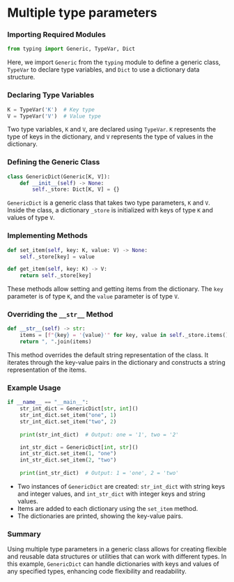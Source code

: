 #   Multiple type parameters

### Importing Required Modules
```python
from typing import Generic, TypeVar, Dict
```
Here, we import `Generic` from the `typing` module to define a generic class, `TypeVar` to declare type variables, and `Dict` to use a dictionary data structure.

### Declaring Type Variables
```python
K = TypeVar('K')  # Key type
V = TypeVar('V')  # Value type
```
Two type variables, `K` and `V`, are declared using `TypeVar`. `K` represents the type of keys in the dictionary, and `V` represents the type of values in the dictionary.

### Defining the Generic Class
```python
class GenericDict(Generic[K, V]):
    def __init__(self) -> None:
        self._store: Dict[K, V] = {}
```
`GenericDict` is a generic class that takes two type parameters, `K` and `V`. Inside the class, a dictionary `_store` is initialized with keys of type `K` and values of type `V`.

### Implementing Methods
```python
def set_item(self, key: K, value: V) -> None:
    self._store[key] = value

def get_item(self, key: K) -> V:
    return self._store[key]
```
These methods allow setting and getting items from the dictionary. The `key` parameter is of type `K`, and the `value` parameter is of type `V`.

### Overriding the `__str__` Method
```python
def __str__(self) -> str:
    items = [f"{key} = '{value}'" for key, value in self._store.items()]
    return ", ".join(items)
```
This method overrides the default string representation of the class. It iterates through the key-value pairs in the dictionary and constructs a string representation of the items.

### Example Usage
```python
if __name__ == "__main__":
    str_int_dict = GenericDict[str, int]()
    str_int_dict.set_item("one", 1)
    str_int_dict.set_item("two", 2)
    
    print(str_int_dict)  # Output: one = '1', two = '2'

    int_str_dict = GenericDict[int, str]()
    int_str_dict.set_item(1, "one")
    int_str_dict.set_item(2, "two")
    
    print(int_str_dict)  # Output: 1 = 'one', 2 = 'two'
```
- Two instances of `GenericDict` are created: `str_int_dict` with string keys and integer values, and `int_str_dict` with integer keys and string values.
- Items are added to each dictionary using the `set_item` method.
- The dictionaries are printed, showing the key-value pairs.

### Summary
Using multiple type parameters in a generic class allows for creating flexible and reusable data structures or utilities that can work with different types. In this example, `GenericDict` can handle dictionaries with keys and values of any specified types, enhancing code flexibility and readability.